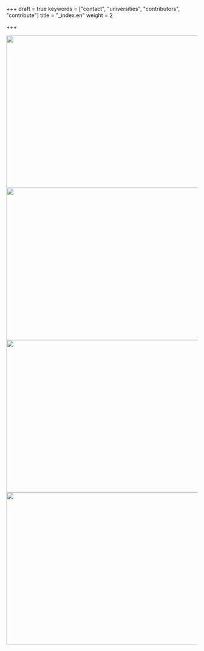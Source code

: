 +++
draft = true
keywords = ["contact", "universities", "contributors", "contribute"]
title = "_index.en"
weight = 2

+++
<div class="gallery">
<img src="logo" width="600" height="400">
</div>

<div class="gallery">
<img src="logo" width="600" height="400">
</div>

<div class="gallery">
<img src="logo" width="600" height="400">
</div>

<div class="gallery">
<img src="logo" width="600" height="400">
</div>